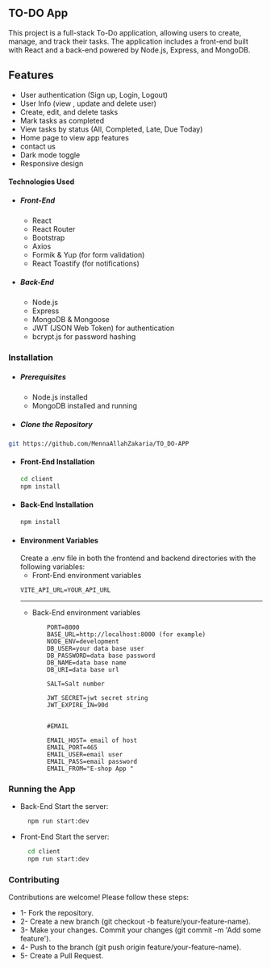 ## TO-DO App 

This project is a full-stack To-Do application, allowing users to create, manage, and track their tasks. The application includes a front-end built with React and a back-end powered by Node.js, Express, and MongoDB.

## Features
- User authentication (Sign up, Login, Logout)
- User Info (view , update and delete user)
- Create, edit, and delete tasks
- Mark tasks as completed
- View tasks by status (All, Completed, Late, Due Today)
- Home page to view app features
- contact us
- Dark mode toggle
- Responsive design

#### Technologies Used
- ##### Front-End
    - React
    - React Router
    - Bootstrap
    - Axios
    - Formik & Yup (for form validation)
    - React Toastify (for notifications)
- ##### Back-End
    - Node.js
    - Express
    - MongoDB & Mongoose
    - JWT (JSON Web Token) for authentication
    - bcrypt.js for password hashing
  
### Installation
- ##### Prerequisites
    - Node.js installed
    - MongoDB installed and running

- ##### Clone the Repository

```bash
git https://github.com/MennaAllahZakaria/TO_DO-APP
```
- #### Front-End Installation 
    ```bash
    cd client
    npm install
    ```
- #### Back-End Installation 
    ```bash
    npm install
    ```
- #### Environment Variables
  Create a .env file in both the frontend and backend directories with the following variables:
    - Front-End environment variables
    ```arduino
    VITE_API_URL=YOUR_API_URL
    ``` 
  - -----------------------------------
  - Back-End environment variables
    ```arduino
        PORT=8000
        BASE_URL=http://localhost:8000 (for example)
        NODE_ENV=development
        DB_USER=your data base user 
        DB_PASSWORD=data base password
        DB_NAME=data base name
        DB_URI=data base url

        SALT=Salt number

        JWT_SECRET=jwt secret string
        JWT_EXPIRE_IN=90d


        #EMAIL

        EMAIL_HOST= email of host
        EMAIL_PORT=465
        EMAIL_USER=email user
        EMAIL_PASS=email password
        EMAIL_FROM="E-shop App "
    ``` 

### Running the App
- Back-End
  Start the server:
  ```bash
    npm run start:dev
  ```
- Front-End
  Start the server:
  ```bash
    cd client
    npm run start:dev
  ```


### Contributing

Contributions are welcome! Please follow these steps:

- 1- Fork the repository.
- 2- Create a new branch (git checkout -b feature/your-feature-name).
- 3- Make your changes.
Commit your changes (git commit -m 'Add some feature').
- 4- Push to the branch (git push origin feature/your-feature-name).
- 5- Create a Pull Request.
